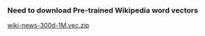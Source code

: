 ### Need to download Pre-trained Wikipedia word vectors
[wiki-news-300d-1M.vec.zip](https://dl.fbaipublicfiles.com/fasttext/vectors-english/wiki-news-300d-1M.vec.zip)
